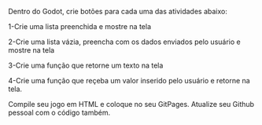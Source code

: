 Dentro do Godot, crie botões para cada uma das atividades abaixo:

1-Crie uma lista preenchida e mostre na tela

2-Crie uma lista vázia, preencha com os dados enviados pelo usuário e mostre na tela

3-Crie uma função que retorne um texto na tela

4-Crie uma função que reçeba um valor inserido pelo usuário e retorne na tela.


Compile seu jogo em HTML e coloque no seu GitPages. Atualize seu Github pessoal com o código também.
 
